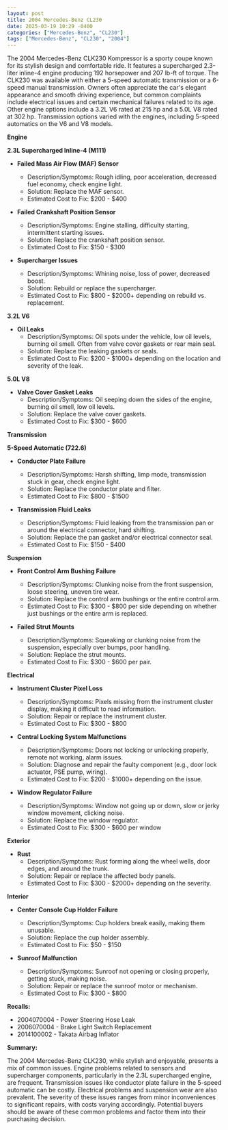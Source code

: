 ```yaml
---
layout: post
title: 2004 Mercedes-Benz CL230
date: 2025-03-19 10:29 -0400
categories: ["Mercedes-Benz", "CL230"]
tags: ["Mercedes-Benz", "CL230", "2004"]
---
```

The 2004 Mercedes-Benz CLK230 Kompressor is a sporty coupe known for its stylish design and comfortable ride. It features a supercharged 2.3-liter inline-4 engine producing 192 horsepower and 207 lb-ft of torque. The CLK230 was available with either a 5-speed automatic transmission or a 6-speed manual transmission. Owners often appreciate the car's elegant appearance and smooth driving experience, but common complaints include electrical issues and certain mechanical failures related to its age. Other engine options include a 3.2L V6 rated at 215 hp and a 5.0L V8 rated at 302 hp. Transmission options varied with the engines, including 5-speed automatics on the V6 and V8 models.

**Engine**

**2.3L Supercharged Inline-4 (M111)**

*   **Failed Mass Air Flow (MAF) Sensor**
    *   Description/Symptoms: Rough idling, poor acceleration, decreased fuel economy, check engine light.
    *   Solution: Replace the MAF sensor.
    *   Estimated Cost to Fix: $200 - $400

*   **Failed Crankshaft Position Sensor**
    *   Description/Symptoms: Engine stalling, difficulty starting, intermittent starting issues.
    *   Solution: Replace the crankshaft position sensor.
    *   Estimated Cost to Fix: $150 - $300

*   **Supercharger Issues**
    *   Description/Symptoms: Whining noise, loss of power, decreased boost.
    *   Solution: Rebuild or replace the supercharger.
    *   Estimated Cost to Fix: $800 - $2000+ depending on rebuild vs. replacement.

**3.2L V6**
*   **Oil Leaks**
    * Description/Symptoms: Oil spots under the vehicle, low oil levels, burning oil smell. Often from valve cover gaskets or rear main seal.
    * Solution: Replace the leaking gaskets or seals.
    * Estimated Cost to Fix: $200 - $1000+ depending on the location and severity of the leak.

**5.0L V8**
*   **Valve Cover Gasket Leaks**
    *   Description/Symptoms: Oil seeping down the sides of the engine, burning oil smell, low oil levels.
    *   Solution: Replace the valve cover gaskets.
    *   Estimated Cost to Fix: $300 - $600

**Transmission**

**5-Speed Automatic (722.6)**

*   **Conductor Plate Failure**
    *   Description/Symptoms: Harsh shifting, limp mode, transmission stuck in gear, check engine light.
    *   Solution: Replace the conductor plate and filter.
    *   Estimated Cost to Fix: $800 - $1500

*   **Transmission Fluid Leaks**
    *   Description/Symptoms: Fluid leaking from the transmission pan or around the electrical connector, hard shifting.
    *   Solution: Replace the pan gasket and/or electrical connector seal.
    *   Estimated Cost to Fix: $150 - $400

**Suspension**

*   **Front Control Arm Bushing Failure**
    *   Description/Symptoms: Clunking noise from the front suspension, loose steering, uneven tire wear.
    *   Solution: Replace the control arm bushings or the entire control arm.
    *   Estimated Cost to Fix: $300 - $800 per side depending on whether just bushings or the entire arm is replaced.

*   **Failed Strut Mounts**
    *   Description/Symptoms: Squeaking or clunking noise from the suspension, especially over bumps, poor handling.
    *   Solution: Replace the strut mounts.
    *   Estimated Cost to Fix: $300 - $600 per pair.

**Electrical**

*   **Instrument Cluster Pixel Loss**
    *   Description/Symptoms: Pixels missing from the instrument cluster display, making it difficult to read information.
    *   Solution: Repair or replace the instrument cluster.
    *   Estimated Cost to Fix: $300 - $800

*   **Central Locking System Malfunctions**
    *   Description/Symptoms: Doors not locking or unlocking properly, remote not working, alarm issues.
    *   Solution: Diagnose and repair the faulty component (e.g., door lock actuator, PSE pump, wiring).
    *   Estimated Cost to Fix: $200 - $1000+ depending on the issue.

*   **Window Regulator Failure**
    *   Description/Symptoms: Window not going up or down, slow or jerky window movement, clicking noise.
    *   Solution: Replace the window regulator.
    *   Estimated Cost to Fix: $300 - $600 per window

**Exterior**

*   **Rust**
    *   Description/Symptoms: Rust forming along the wheel wells, door edges, and around the trunk.
    *   Solution: Repair or replace the affected body panels.
    *   Estimated Cost to Fix: $300 - $2000+ depending on the severity.

**Interior**

*   **Center Console Cup Holder Failure**
    *   Description/Symptoms: Cup holders break easily, making them unusable.
    *   Solution: Replace the cup holder assembly.
    *   Estimated Cost to Fix: $50 - $150

*   **Sunroof Malfunction**
    *   Description/Symptoms: Sunroof not opening or closing properly, getting stuck, making noise.
    *   Solution: Repair or replace the sunroof motor or mechanism.
    *   Estimated Cost to Fix: $300 - $800

**Recalls:**

*   2004070004 - Power Steering Hose Leak
*   2006070004 - Brake Light Switch Replacement
*   2014100002 - Takata Airbag Inflator

**Summary:**

The 2004 Mercedes-Benz CLK230, while stylish and enjoyable, presents a mix of common issues. Engine problems related to sensors and supercharger components, particularly in the 2.3L supercharged engine, are frequent. Transmission issues like conductor plate failure in the 5-speed automatic can be costly. Electrical problems and suspension wear are also prevalent. The severity of these issues ranges from minor inconveniences to significant repairs, with costs varying accordingly. Potential buyers should be aware of these common problems and factor them into their purchasing decision.

